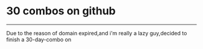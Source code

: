 # 30 combos on github
----
Due to the reason of domain expired,and i'm really a lazy guy,decided to finish a 30-day-combo on 
